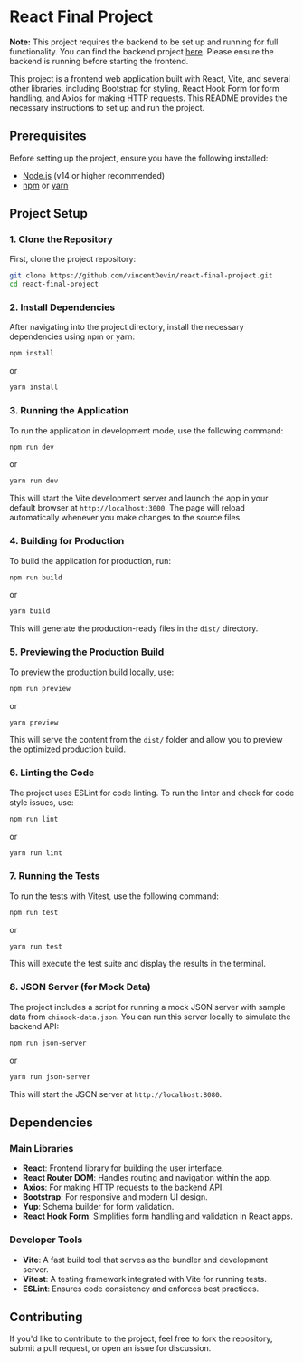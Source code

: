 
# React Final Project

**Note:** This project requires the backend to be set up and running for full functionality. You can find the backend project [here](https://github.com/vincentDevin/chinook-backend). Please ensure the backend is running before starting the frontend.

This project is a frontend web application built with React, Vite, and several other libraries, including Bootstrap for styling, React Hook Form for form handling, and Axios for making HTTP requests. This README provides the necessary instructions to set up and run the project.

## Prerequisites

Before setting up the project, ensure you have the following installed:

- [Node.js](https://nodejs.org/) (v14 or higher recommended)
- [npm](https://www.npmjs.com/) or [yarn](https://yarnpkg.com/)

## Project Setup

### 1. Clone the Repository

First, clone the project repository:

```bash
git clone https://github.com/vincentDevin/react-final-project.git
cd react-final-project
```

### 2. Install Dependencies

After navigating into the project directory, install the necessary dependencies using npm or yarn:

```bash
npm install
```

or

```bash
yarn install
```

### 3. Running the Application

To run the application in development mode, use the following command:

```bash
npm run dev
```

or

```bash
yarn run dev
```

This will start the Vite development server and launch the app in your default browser at `http://localhost:3000`. The page will reload automatically whenever you make changes to the source files.

### 4. Building for Production

To build the application for production, run:

```bash
npm run build
```

or

```bash
yarn build
```

This will generate the production-ready files in the `dist/` directory.

### 5. Previewing the Production Build

To preview the production build locally, use:

```bash
npm run preview
```

or

```bash
yarn preview
```

This will serve the content from the `dist/` folder and allow you to preview the optimized production build.

### 6. Linting the Code

The project uses ESLint for code linting. To run the linter and check for code style issues, use:

```bash
npm run lint
```

or

```bash
yarn run lint
```

### 7. Running the Tests

To run the tests with Vitest, use the following command:

```bash
npm run test
```

or

```bash
yarn run test
```

This will execute the test suite and display the results in the terminal.

### 8. JSON Server (for Mock Data)

The project includes a script for running a mock JSON server with sample data from `chinook-data.json`. You can run this server locally to simulate the backend API:

```bash
npm run json-server
```

or

```bash
yarn run json-server
```

This will start the JSON server at `http://localhost:8080`.

## Dependencies

### Main Libraries

- **React**: Frontend library for building the user interface.
- **React Router DOM**: Handles routing and navigation within the app.
- **Axios**: For making HTTP requests to the backend API.
- **Bootstrap**: For responsive and modern UI design.
- **Yup**: Schema builder for form validation.
- **React Hook Form**: Simplifies form handling and validation in React apps.

### Developer Tools

- **Vite**: A fast build tool that serves as the bundler and development server.
- **Vitest**: A testing framework integrated with Vite for running tests.
- **ESLint**: Ensures code consistency and enforces best practices.

## Contributing

If you'd like to contribute to the project, feel free to fork the repository, submit a pull request, or open an issue for discussion.

